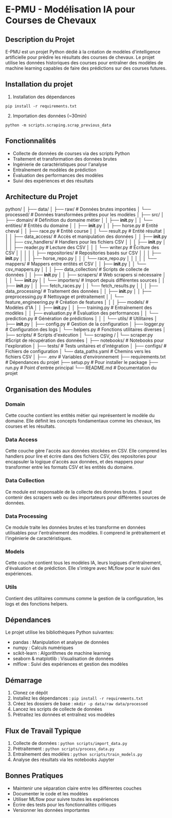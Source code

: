 # E-PMU - Modélisation IA pour Courses de Chevaux

## Description du Projet

E-PMU est un projet Python dédié à la création de modèles d'intelligence artificielle pour prédire les résultats des courses de chevaux. Le projet utilise les données historiques des courses pour entraîner des modèles de machine learning capables de faire des prédictions sur des courses futures.

## Installation du projet

1. Installation des dépendances

```shell
pip install -r requirements.txt
```

2. Importation des données (~30min)

```shell
python -m scripts.scraping.scrap_previous_data
```

## Fonctionnalités

- Collecte de données de courses via des scripts Python
- Traitement et transformation des données brutes
- Ingénierie de caractéristiques pour l'analyse
- Entraînement de modèles de prédiction
- Évaluation des performances des modèles
- Suivi des expériences et des résultats

## Architecture du Projet

python/
│
├── data/
│   ├── raw/                     # Données brutes importées
│   └── processed/               # Données transformées prêtes pour les modèles
│
├── src/
│   ├── domain/                  # Définition du domaine métier
│   │   ├── __init__.py
│   │   └── entities/            # Entités du domaine
│   │       ├── __init__.py
│   │       ├── horse.py         # Entité cheval
│   │       ├── race.py          # Entité course
│   │       └── result.py        # Entité résultat
│   │
│   ├── data_access/             # Accès et manipulation des données
│   │   ├── __init__.py
│   │   ├── csv_handlers/        # Handlers pour les fichiers CSV
│   │   │   ├── __init__.py
│   │   │   ├── reader.py        # Lecture des CSV
│   │   │   └── writer.py        # Écriture des CSV
│   │   │
│   │   ├── repositories/        # Repositories basés sur CSV
│   │   │   ├── __init__.py
│   │   │   ├── horse_repo.py
│   │   │   └── race_repo.py
│   │   │
│   │   └── mappers/             # Mappers entre entités et CSV
│   │       ├── __init__.py
│   │       └── csv_mappers.py
│   │
│   ├── data_collection/         # Scripts de collecte de données
│   │   ├── __init__.py
│   │   ├── scrapers/            # Web scrapers si nécessaire
│   │   │   └── __init__.py
│   │   └── importers/           # Import depuis différentes sources
│   │       ├── __init__.py
│   │       ├── fetch_races.py
│   │       └── fetch_results.py
│   │
│   ├── data_processing/         # Traitement des données
│   │   ├── __init__.py
│   │   ├── preprocessing.py     # Nettoyage et prétraitement
│   │   └── feature_engineering.py # Création de features
│   │
│   ├── models/                  # Modèles d'IA
│   │   ├── __init__.py
│   │   ├── training.py          # Entraînement des modèles
│   │   ├── evaluation.py        # Évaluation des performances
│   │   └── prediction.py        # Génération de prédictions
│   │
│   └── utils/                   # Utilitaires
│       ├── __init__.py
│       ├── config.py            # Gestion de la configuration
│       ├── logger.py            # Configuration des logs
│       └── helpers.py           # Fonctions utilitaires diverses
│
├── scripts/                     # Scripts d'exécution
│   └── scraping /
|       └── scraper.py           #Script de récupération des données
│
├── notebooks/                   # Notebooks pour l'exploration
│
├── tests/                       # Tests unitaires et d'intégration
│
├── configs/                     # Fichiers de configuration
│   └── data_paths.yaml          # Chemins vers les fichiers CSV
│
├── .env                         # Variables d'environnement
├── requirements.txt             # Dépendances du projet
├── setup.py                     # Pour installer le package
├── run.py                       # Point d'entrée principal
└── README.md                    # Documentation du projet


## Organisation des Modules

### Domain
Cette couche contient les entités métier qui représentent le modèle du domaine. Elle définit les concepts fondamentaux comme les chevaux, les courses et les résultats.

### Data Access
Cette couche gère l'accès aux données stockées en CSV. Elle comprend les handlers pour lire et écrire dans des fichiers CSV, des repositories pour encapsuler la logique d'accès aux données, et des mappers pour transformer entre les formats CSV et les entités du domaine.

### Data Collection
Ce module est responsable de la collecte des données brutes. Il peut contenir des scrapers web ou des importateurs pour différentes sources de données.

### Data Processing 
Ce module traite les données brutes et les transforme en données utilisables pour l'entraînement des modèles. Il comprend le prétraitement et l'ingénierie de caractéristiques.

### Models
Cette couche contient tous les modèles IA, leurs logiques d'entraînement, d'évaluation et de prédiction. Elle s'intègre avec MLflow pour le suivi des expériences.

### Utils
Contient des utilitaires communs comme la gestion de la configuration, les logs et des fonctions helpers.

## Dépendances

Le projet utilise les bibliothèques Python suivantes:
- pandas : Manipulation et analyse de données
- numpy : Calculs numériques
- scikit-learn : Algorithmes de machine learning
- seaborn & matplotlib : Visualisation de données
- mlflow : Suivi des expériences et gestion des modèles

## Démarrage

1. Clonez ce dépôt
2. Installez les dépendances : `pip install -r requirements.txt`
3. Créez les dossiers de base : `mkdir -p data/raw data/processed`
4. Lancez les scripts de collecte de données
5. Prétraitez les données et entraînez vos modèles

## Flux de Travail Typique

1. Collecte de données : `python scripts/import_data.py`
2. Prétraitement : `python scripts/process_data.py`
3. Entraînement des modèles : `python scripts/train_models.py`
4. Analyse des résultats via les notebooks Jupyter

## Bonnes Pratiques

- Maintenir une séparation claire entre les différentes couches
- Documenter le code et les modèles
- Utiliser MLflow pour suivre toutes les expériences
- Écrire des tests pour les fonctionnalités critiques
- Versionner les données importantes